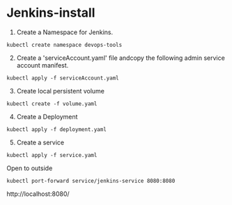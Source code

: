 # Jenkins-install

1. Create a Namespace for Jenkins.

```
kubectl create namespace devops-tools
```

2. Create a 'serviceAccount.yaml' file andcopy the following admin service account manifest.

```
kubectl apply -f serviceAccount.yaml
```

3. Create local persistent volume

```
kubectl create -f volume.yaml
```

4. Create a Deployment

```
kubectl apply -f deployment.yaml
```

5. Create a service

```
kubectl apply -f service.yaml
```


Open to outside 
```
kubectl port-forward service/jenkins-service 8080:8080
```

http://localhost:8080/